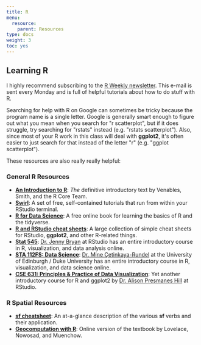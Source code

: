 ```yaml
---
title: R
menu:
  resource:
    parent: Resources
type: docs
weight: 3
toc: yes
---
```


## Learning R

I highly recommend subscribing to the [R Weekly newsletter](https://rweekly.org/). This e-mail is sent every Monday and is full of helpful tutorials about how to do stuff with R.

Searching for help with R on Google can sometimes be tricky because the program name is a single letter. Google is generally smart enough to figure out what you mean when you search for "r scatterplot", but if it does struggle, try searching for "rstats" instead (e.g. "rstats scatterplot"). Also, since most of your R work in this class will deal with **ggplot2**, it's often easier to just search for that instead of the letter "r" (e.g. "ggplot scatterplot"). 

These resources are also really really helpful:

### General R Resources
- [**An Introduction to R**](https://cran.r-project.org/doc/manuals/r-release/R-intro.pdf): _The_ definitive introductory text by Venables, Smith, and the R Core Team.
- [**Swirl**](https://swirlstats.com/): A set of free, self-contained tutorials that run from within your RStudio terminal.
- [**R for Data Science**](https://r4ds.had.co.nz/): A free online book for learning the basics of R and the tidyverse.
- [**R and RStudio cheat sheets**](https://www.rstudio.com/resources/cheatsheets/): A large collection of simple cheat sheets for RStudio, **ggplot2**, and other R-related things.
- [**Stat 545**](http://stat545.com/): [Dr. Jenny Bryan](https://twitter.com/JennyBryan) at RStudio has an entire introductory course in R, visualization, and data analysis online.
- [**STA 112FS: Data Science**](http://www2.stat.duke.edu/courses/Fall17/sta112.01/): [Dr. Mine Çetinkaya-Rundel](https://twitter.com/minebocek) at the University of Edinburgh / Duke University has an entire introductory course in R, visualization, and data science online.
- [**CSE 631: Principles & Practice of Data Visualization**](http://cslu.ohsu.edu/~bedricks/courses/cs631/): Yet another introductory course for R and ggplot2 by [Dr. Alison Presmanes Hill](https://twitter.com/apreshill) at RStudio.

### R Spatial Resources
- [**sf cheatsheet**](https://github.com/rstudio/cheatsheets/blob/master/sf.pdf): An at-a-glance description of the various **sf** verbs and their application.
- [**Geocomputation with R**](https://geocompr.robinlovelace.net/): Online version of the textbook by Lovelace, Nowosad, and Muenchow.
